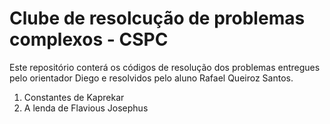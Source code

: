 # Clube de resolcução de problemas complexos - CSPC

Este repositório conterá os códigos de resolução dos problemas entregues pelo orientador Diego e resolvidos pelo aluno Rafael Queiroz Santos.

1. Constantes de Kaprekar
2. A lenda de Flavious Josephus
